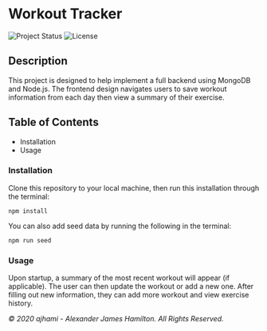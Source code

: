 # Workout Tracker

![Project Status](https://img.shields.io/badge/status-ready-green)
![License](https://img.shields.io/badge/License-wtfpl-blue)

## Description
This project is designed to help implement a full backend using MongoDB and Node.js. The frontend design navigates users to save workout information from each day then view a summary of their exercise.

## Table of Contents
- Installation
- Usage

### Installation

Clone this repository to your local machine, then run this installation through the terminal:

```git
npm install
```

You can also add seed data by running the following in the terminal:
```git
npm run seed
```

### Usage
Upon startup, a summary of the most recent workout will appear (if applicable). The user can then update the workout or add a new one. After filling out new information, they can add more workout and view exercise history.


*© 2020 ajhami - Alexander James Hamilton. All Rights Reserved.*
